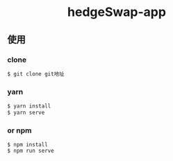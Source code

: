 <h1 align="center">hedgeSwap-app</h1>
  
[comment]: <> ([Ant Design Pro]&#40;https://github.com/ant-design/ant-design-pro&#41; 的 Vue 实现版本  )

## 使用
### clone
```bash
$ git clone git地址
```
### yarn
```bash
$ yarn install
$ yarn serve
```
### or npm
```
$ npm install
$ npm run serve
```
